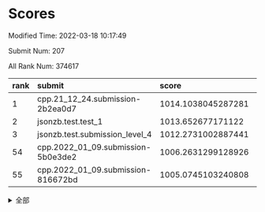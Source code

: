 # Scores

Modified Time: 2022-03-18 10:17:49

Submit Num: 207

All Rank Num: 374617

| rank |               submit               |       score        |       sigma        | pk_num |
| :--- | :--------------------------------- | :----------------- | :----------------- | :----- |
| 1    | cpp.21_12_24.submission-2b2ea0d7   | 1014.1038045287281 | 0.8281243268951645 | 7240   |
| 2    | jsonzb.test.test_1                 | 1013.652677171122  | 0.8176764115068328 | 7237   |
| 3    | jsonzb.test.submission_level_4     | 1012.2731002887441 | 0.8000011323662721 | 7240   |
| 54   | cpp.2022_01_09.submission-5b0e3de2 | 1006.2631299128926 | 0.7281704009966896 | 7245   |
| 55   | cpp.2022_01_09.submission-816672bd | 1005.0745103240808 | 0.7194694507093607 | 7237   |


<details>
<summary>全部</summary>

| rank |                 submit                 |       score        |       sigma        | pk_num |
| :--- | :------------------------------------- | :----------------- | :----------------- | :----- |
| 1    | cpp.21_12_24.submission-2b2ea0d7       | 1014.1038045287281 | 0.8281243268951645 | 7240   |
| 2    | jsonzb.test.test_1                     | 1013.652677171122  | 0.8176764115068328 | 7237   |
| 3    | jsonzb.test.submission_level_4         | 1012.2731002887441 | 0.8000011323662721 | 7240   |
| 4    | gobigger.level_3.submission_level_3_43 | 1012.1741485512322 | 0.7719838189916508 | 7235   |
| 5    | gobigger.level_3.submission_level_3_47 | 1011.8052640972791 | 0.7695321125141766 | 7237   |
| 6    | gobigger.level_3.submission_level_3_44 | 1011.5742742411597 | 0.7744689584444737 | 7239   |
| 7    | gobigger.level_3.submission_level_3_27 | 1011.2570051642892 | 0.7692198091045734 | 7241   |
| 8    | gobigger.level_3.submission_level_3_40 | 1011.2011914740933 | 0.753066295263032  | 7244   |
| 9    | gobigger.level_3.submission_level_3_36 | 1011.131560104813  | 0.7852415015160779 | 7242   |
| 10   | gobigger.level_3.submission_level_3_38 | 1011.0952081405142 | 0.7674357195598278 | 7239   |
| 11   | gobigger.level_3.submission_level_3_32 | 1010.9720177172906 | 0.7606365707394418 | 7233   |
| 12   | gobigger.level_3.submission_level_3_10 | 1010.7823992020012 | 0.7739343847528366 | 7241   |
| 13   | gobigger.level_3.submission_level_3_2  | 1010.7258054445952 | 0.7690639154481232 | 7241   |
| 14   | gobigger.level_3.submission_level_3_0  | 1010.6050194060826 | 0.7587142577795679 | 7242   |
| 15   | gobigger.level_3.submission_level_3_20 | 1010.5952678746742 | 0.778613749633746  | 7241   |
| 16   | gobigger.level_3.submission_level_3_14 | 1010.528479035632  | 0.7608463190057138 | 7236   |
| 17   | gobigger.level_3.submission_level_3_49 | 1010.4987952348657 | 0.7601423012619531 | 7236   |
| 18   | gobigger.level_3.submission_level_3_11 | 1010.4802686837425 | 0.7661879326161339 | 7245   |
| 19   | gobigger.level_3.submission_level_3_22 | 1010.4447943136046 | 0.7623186804796559 | 7236   |
| 20   | gobigger.level_3.submission_level_3_30 | 1010.3890578842962 | 0.7607708013769614 | 7240   |
| 21   | gobigger.level_3.submission_level_3_28 | 1010.2740333896201 | 0.7841491668748836 | 7243   |
| 22   | gobigger.level_3.submission_level_3_24 | 1010.2265458605547 | 0.7440457208148163 | 7241   |
| 23   | gobigger.level_3.submission_level_3_45 | 1010.1782258531872 | 0.7509846762766611 | 7241   |
| 24   | gobigger.level_3.submission_level_3_16 | 1010.1337716432585 | 0.7587547080093956 | 7231   |
| 25   | gobigger.level_3.submission_level_3_42 | 1010.0723950549698 | 0.776950985181944  | 7242   |
| 26   | gobigger.level_3.submission_level_3_15 | 1010.0394987858688 | 0.7493773682227028 | 7245   |
| 27   | gobigger.level_3.submission_level_3_33 | 1010.0331074432595 | 0.7738390629749577 | 7241   |
| 28   | gobigger.level_3.submission_level_3_29 | 1010.033068989772  | 0.7571522798275798 | 7241   |
| 29   | gobigger.level_3.submission_level_3_25 | 1010.0276415087972 | 0.7640784258442065 | 7237   |
| 30   | gobigger.level_3.submission_level_3_4  | 1009.962824599487  | 0.7581920936891693 | 7236   |
| 31   | gobigger.level_3.submission_level_3_3  | 1009.949352079046  | 0.7523471851422646 | 7240   |
| 32   | gobigger.level_3.submission_level_3_17 | 1009.9240566377104 | 0.7469406916702668 | 7237   |
| 33   | gobigger.level_3.submission_level_3_23 | 1009.8630001398506 | 0.7563411680388793 | 7239   |
| 34   | gobigger.level_3.submission_level_3_34 | 1009.8390489646273 | 0.757208563206147  | 7237   |
| 35   | gobigger.level_3.submission_level_3_39 | 1009.7764254938792 | 0.7583341029995385 | 7237   |
| 36   | gobigger.level_3.submission_level_3_1  | 1009.696501022202  | 0.7548392166593151 | 7237   |
| 37   | gobigger.level_3.submission_level_3_48 | 1009.6802531230475 | 0.7571770833708898 | 7243   |
| 38   | gobigger.level_3.submission_level_3_6  | 1009.6279676699405 | 0.7417452517280847 | 7239   |
| 39   | gobigger.level_3.submission_level_3_9  | 1009.6108295612988 | 0.7462151065883811 | 7241   |
| 40   | gobigger.level_3.submission_level_3_41 | 1009.4607169860145 | 0.7751398628021936 | 7235   |
| 41   | gobigger.level_3.submission_level_3_37 | 1009.4289585670728 | 0.7442520510611903 | 7240   |
| 42   | gobigger.level_3.submission_level_3_31 | 1009.3680374197318 | 0.7598659565480386 | 7236   |
| 43   | gobigger.level_3.submission_level_3_5  | 1009.3519616115487 | 0.7516784916276638 | 7245   |
| 44   | gobigger.level_3.submission_level_3_7  | 1009.3322952226156 | 0.7452066593496419 | 7242   |
| 45   | gobigger.level_3.submission_level_3_19 | 1009.2101599320463 | 0.7346020111605045 | 7233   |
| 46   | gobigger.level_3.submission_level_3_12 | 1009.1254197059935 | 0.7364522186803331 | 7238   |
| 47   | gobigger.level_3.submission_level_3_21 | 1009.1188453372104 | 0.7569019342384625 | 7240   |
| 48   | gobigger.level_3.submission_level_3_13 | 1009.0606972708542 | 0.7549658924424796 | 7240   |
| 49   | gobigger.level_3.submission_level_3_18 | 1009.0139219992943 | 0.7492621362833094 | 7232   |
| 50   | gobigger.level_3.submission_level_3_46 | 1008.7533811796848 | 0.7400810641440674 | 7240   |
| 51   | gobigger.level_3.submission_level_3_26 | 1008.7533008357199 | 0.7510282018791556 | 7242   |
| 52   | gobigger.level_3.submission_level_3_35 | 1008.7471879088934 | 0.7455493879722932 | 7241   |
| 53   | gobigger.level_3.submission_level_3_8  | 1008.7338637782136 | 0.7421471094154979 | 7244   |
| 54   | cpp.2022_01_09.submission-5b0e3de2     | 1006.2631299128926 | 0.7281704009966896 | 7245   |
| 55   | cpp.2022_01_09.submission-816672bd     | 1005.0745103240808 | 0.7194694507093607 | 7237   |
| 56   | gobigger.level_1.submission_level_1_40 | 1004.4284317953509 | 0.7263080564871873 | 7241   |
| 57   | gobigger.level_1.submission_level_1_11 | 1004.3339875571862 | 0.724587210662254  | 7239   |
| 58   | gobigger.level_1.submission_level_1_49 | 1004.322868514333  | 0.7239586821242929 | 7241   |
| 59   | gobigger.level_1.submission_level_1_28 | 1004.25898708656   | 0.7280681931120311 | 7239   |
| 60   | gobigger.level_1.submission_level_1_25 | 1004.2005534334218 | 0.7292286610521709 | 7247   |
| 61   | gobigger.level_1.submission_level_1_12 | 1004.2002139909422 | 0.7104069670274406 | 7237   |
| 62   | gobigger.level_1.submission_level_1_26 | 1004.1642605950917 | 0.717382052611657  | 7238   |
| 63   | gobigger.level_1.submission_level_1_20 | 1004.0951179088794 | 0.7103599885679153 | 7241   |
| 64   | gobigger.level_1.submission_level_1_37 | 1004.0395366417398 | 0.7194627140310351 | 7241   |
| 65   | gobigger.level_1.submission_level_1_17 | 1004.0166691871174 | 0.7166459668648568 | 7240   |
| 66   | gobigger.level_1.submission_level_1_27 | 1003.9184935497901 | 0.7124292323601867 | 7241   |
| 67   | gobigger.level_1.submission_level_1_38 | 1003.8543839239007 | 0.7221502992602011 | 7247   |
| 68   | gobigger.level_1.submission_level_1_0  | 1003.8137454820836 | 0.7040912907481502 | 7238   |
| 69   | gobigger.level_1.submission_level_1_15 | 1003.7349112834024 | 0.7194064684379161 | 7242   |
| 70   | gobigger.level_1.submission_level_1_43 | 1003.7271289424383 | 0.713037676783437  | 7237   |
| 71   | gobigger.level_1.submission_level_1_42 | 1003.6662376660979 | 0.7267466803767699 | 7241   |
| 72   | gobigger.level_1.submission_level_1_5  | 1003.5897303707638 | 0.7170866354955675 | 7242   |
| 73   | gobigger.level_1.submission_level_1_32 | 1003.58560973568   | 0.7368094809420336 | 7237   |
| 74   | gobigger.level_1.submission_level_1_48 | 1003.5761271349211 | 0.711558850718719  | 7236   |
| 75   | gobigger.level_1.submission_level_1_23 | 1003.5756313762876 | 0.7179037255309548 | 7241   |
| 76   | gobigger.level_1.submission_level_1_16 | 1003.4891030504937 | 0.7110072914706579 | 7240   |
| 77   | gobigger.level_1.submission_level_1_19 | 1003.4741049527164 | 0.7163897595167985 | 7242   |
| 78   | gobigger.level_1.submission_level_1_30 | 1003.4519863475149 | 0.7156997455842937 | 7242   |
| 79   | gobigger.level_1.submission_level_1_39 | 1003.4510138466343 | 0.7211709166037837 | 7236   |
| 80   | gobigger.level_1.submission_level_1_34 | 1003.4355508499426 | 0.7183488749661423 | 7236   |
| 81   | gobigger.level_1.submission_level_1_9  | 1003.3267052684446 | 0.7095845915330236 | 7239   |
| 82   | gobigger.level_1.submission_level_1_13 | 1003.2702499610422 | 0.7128573116600206 | 7242   |
| 83   | gobigger.level_1.submission_level_1_3  | 1003.2196289978596 | 0.7150411472709873 | 7237   |
| 84   | gobigger.level_1.submission_level_1_8  | 1003.1973117834684 | 0.7228466186686857 | 7237   |
| 85   | gobigger.level_1.submission_level_1_46 | 1003.1162497987735 | 0.7206539566364787 | 7236   |
| 86   | gobigger.level_1.submission_level_1_31 | 1003.0371818657503 | 0.7214987864955789 | 7243   |
| 87   | gobigger.level_1.submission_level_1_45 | 1003.0175468440655 | 0.7250702759144582 | 7239   |
| 88   | gobigger.level_1.submission_level_1_44 | 1003.0173576613813 | 0.7126604550724431 | 7239   |
| 89   | gobigger.level_1.submission_level_1_6  | 1002.9140396671072 | 0.7130385399382296 | 7241   |
| 90   | gobigger.level_1.submission_level_1_47 | 1002.8609154063288 | 0.7103436969501236 | 7238   |
| 91   | gobigger.level_1.submission_level_1_18 | 1002.8431945718148 | 0.7253730037316363 | 7236   |
| 92   | gobigger.level_1.submission_level_1_41 | 1002.7479213208366 | 0.7111744645372762 | 7237   |
| 93   | gobigger.level_1.submission_level_1_33 | 1002.7200407320717 | 0.7109386734693953 | 7236   |
| 94   | gobigger.level_1.submission_level_1_22 | 1002.6831664365731 | 0.7200520590376808 | 7243   |
| 95   | gobigger.level_1.submission_level_1_36 | 1002.5930394546517 | 0.7147928900072794 | 7242   |
| 96   | gobigger.level_1.submission_level_1_35 | 1002.5749692379363 | 0.7062695389821013 | 7233   |
| 97   | gobigger.level_1.submission_level_1_2  | 1002.5749547692827 | 0.7190895341851897 | 7236   |
| 98   | gobigger.level_1.submission_level_1_4  | 1002.5028514652817 | 0.7172380811951451 | 7242   |
| 99   | gobigger.level_1.submission_level_1_24 | 1002.4861697008848 | 0.7162971953005587 | 7234   |
| 100  | gobigger.level_1.submission_level_1_1  | 1002.3844442292868 | 0.7098683958647443 | 7240   |
| 101  | gobigger.level_1.submission_level_1_21 | 1002.3626695198809 | 0.7102310397981701 | 7244   |
| 102  | gobigger.level_1.submission_level_1_14 | 1002.3347957761896 | 0.714846688167     | 7238   |
| 103  | gobigger.level_1.submission_level_1_29 | 1001.9780546587822 | 0.7171620578092283 | 7241   |
| 104  | gobigger.level_1.submission_level_1_7  | 1001.8733805289123 | 0.7183224498366589 | 7238   |
| 105  | gobigger.level_1.submission_level_1_10 | 1001.8554470104538 | 0.7111771656575075 | 7237   |
| 106  | gobigger.random.submission_random_45   | 997.7045315335173  | 0.7126678461877445 | 7240   |
| 107  | gobigger.random.submission_random_44   | 997.2740129858306  | 0.7042339098897882 | 7239   |
| 108  | gobigger.random.submission_random_33   | 997.0953826835555  | 0.7166636945931324 | 7235   |
| 109  | gobigger.random.submission_random_42   | 996.9694367911184  | 0.7206138380266179 | 7237   |
| 110  | gobigger.random.submission_random_7    | 996.9013370565708  | 0.7173011785233541 | 7241   |
| 111  | gobigger.random.submission_random_31   | 996.63172458961    | 0.7126395161045748 | 7240   |
| 112  | gobigger.random.submission_random_34   | 996.5748634937535  | 0.7010923645884553 | 7237   |
| 113  | gobigger.random.submission_random_3    | 996.4336398552061  | 0.7139018252551035 | 7239   |
| 114  | gobigger.random.submission_random_12   | 996.3857143384902  | 0.7228019291948805 | 7239   |
| 115  | gobigger.random.submission_random_29   | 996.3742208573767  | 0.7001172323913892 | 7241   |
| 116  | gobigger.random.submission_random_8    | 996.3400759042088  | 0.7010814627290008 | 7237   |
| 117  | gobigger.random.submission_random_14   | 996.3145691705673  | 0.7167193772718087 | 7235   |
| 118  | gobigger.random.submission_random_49   | 996.2898259251108  | 0.7188130183453754 | 7243   |
| 119  | gobigger.random.submission_random_0    | 996.2564621641827  | 0.712613850950683  | 7239   |
| 120  | gobigger.random.submission_random_19   | 996.2452055114718  | 0.704511490095663  | 7235   |
| 121  | gobigger.random.submission_random_18   | 996.240309583665   | 0.7075471200150097 | 7241   |
| 122  | gobigger.random.submission_random_9    | 996.2137182587061  | 0.7039654345542428 | 7236   |
| 123  | gobigger.random.submission_random_15   | 996.1093185511786  | 0.707786153789022  | 7236   |
| 124  | gobigger.random.submission_random_10   | 996.0670490881361  | 0.7069869010626829 | 7239   |
| 125  | gobigger.random.submission_random_24   | 996.0362858971031  | 0.721339512116938  | 7240   |
| 126  | gobigger.random.submission_random_46   | 996.0334759135327  | 0.7069475599583184 | 7242   |
| 127  | gobigger.random.submission_random_2    | 996.0179435989248  | 0.7129399576228771 | 7238   |
| 128  | gobigger.random.submission_random_38   | 996.0071837792992  | 0.7107998858196264 | 7244   |
| 129  | gobigger.random.submission_random_41   | 995.930847389881   | 0.7057457376610753 | 7234   |
| 130  | gobigger.random.submission_random_17   | 995.8223258442944  | 0.7100857865468607 | 7237   |
| 131  | gobigger.random.submission_random_21   | 995.7966721743478  | 0.7053677039091971 | 7241   |
| 132  | gobigger.random.submission_random_4    | 995.7690095562552  | 0.7098154473145514 | 7241   |
| 133  | gobigger.random.submission_random_11   | 995.7255009131298  | 0.7175515117532121 | 7238   |
| 134  | gobigger.random.submission_random_36   | 995.7021557377794  | 0.7225952996806685 | 7238   |
| 135  | gobigger.random.submission_random_27   | 995.663925541269   | 0.7031422851300932 | 7233   |
| 136  | gobigger.random.submission_random_26   | 995.6597412694082  | 0.7131572473811415 | 7244   |
| 137  | gobigger.random.submission_random_22   | 995.6430072459292  | 0.708167413166056  | 7238   |
| 138  | gobigger.random.submission_random_47   | 995.6403930103571  | 0.7166408284437894 | 7232   |
| 139  | gobigger.random.submission_random_39   | 995.6056385360491  | 0.7178362396295677 | 7233   |
| 140  | gobigger.random.submission_random_5    | 995.5997940808685  | 0.7033152508610722 | 7234   |
| 141  | gobigger.random.submission_random_37   | 995.576809316002   | 0.7134045423602857 | 7235   |
| 142  | gobigger.random.submission_random_25   | 995.5676413295705  | 0.710826502724383  | 7236   |
| 143  | gobigger.random.submission_random_35   | 995.5335190490216  | 0.7145078291135055 | 7242   |
| 144  | gobigger.random.submission_random_32   | 995.5014143157886  | 0.7074595287220297 | 7240   |
| 145  | gobigger.random.submission_random_43   | 995.4388504495145  | 0.7105666348275393 | 7235   |
| 146  | gobigger.random.submission_random_16   | 995.4220761289238  | 0.7195877885970504 | 7237   |
| 147  | gobigger.random.submission_random_40   | 995.4119579993616  | 0.7149086082569915 | 7238   |
| 148  | gobigger.random.submission_random_28   | 995.3864780036224  | 0.7139535354033995 | 7243   |
| 149  | gobigger.random.submission_random_23   | 995.3358843087225  | 0.7238848654740474 | 7239   |
| 150  | gobigger.random.submission_random_30   | 995.2754708652735  | 0.7057744487699534 | 7238   |
| 151  | gobigger.random.submission_random_13   | 995.12337638738    | 0.709332056729284  | 7239   |
| 152  | gobigger.random.submission_random_48   | 995.099251842455   | 0.7217104473471435 | 7242   |
| 153  | gobigger.random.submission_random_6    | 995.0855616686509  | 0.713646489831216  | 7235   |
| 154  | gobigger.random.submission_random_20   | 995.0568613089473  | 0.7129161496077775 | 7240   |
| 155  | gobigger.random.submission_random_1    | 994.9096644137771  | 0.7078218861415805 | 7238   |
| 156  | gobigger.level_2.submission_level_2_22 | 994.2870069808691  | 0.7354269796512142 | 7241   |
| 157  | gobigger.level_2.submission_level_2_41 | 993.6928460233663  | 0.713778504901519  | 7235   |
| 158  | gobigger.level_2.submission_level_2_32 | 993.3873454554109  | 0.7349530078852118 | 7235   |
| 159  | gobigger.level_2.submission_level_2_46 | 993.3554294360737  | 0.7333136797208264 | 7236   |
| 160  | gobigger.level_2.submission_level_2_5  | 993.140677904311   | 0.7405202827010194 | 7238   |
| 161  | gobigger.level_2.submission_level_2_45 | 993.0885208655628  | 0.7365109897978362 | 7238   |
| 162  | gobigger.level_2.submission_level_2_3  | 992.9788305203417  | 0.7589710382723432 | 7237   |
| 163  | gobigger.level_2.submission_level_2_48 | 992.9494320399696  | 0.7517499168991546 | 7237   |
| 164  | gobigger.level_2.submission_level_2_13 | 992.9438209940389  | 0.7416423714218922 | 7237   |
| 165  | gobigger.level_2.submission_level_2_49 | 992.855784774245   | 0.7424261950054384 | 7233   |
| 166  | gobigger.level_2.submission_level_2_26 | 992.7971271166323  | 0.7439323838264745 | 7244   |
| 167  | gobigger.level_2.submission_level_2_4  | 992.7697254183415  | 0.7336461730370872 | 7239   |
| 168  | gobigger.level_2.submission_level_2_12 | 992.769233517009   | 0.7408356894814654 | 7238   |
| 169  | gobigger.level_2.submission_level_2_14 | 992.6375688929445  | 0.7563122326843581 | 7241   |
| 170  | gobigger.level_2.submission_level_2_29 | 992.6127627338302  | 0.7291594972137271 | 7237   |
| 171  | gobigger.level_2.submission_level_2_36 | 992.5581953482495  | 0.7441683242508652 | 7235   |
| 172  | gobigger.level_2.submission_level_2_47 | 992.5267384262311  | 0.7535180367894615 | 7243   |
| 173  | gobigger.level_2.submission_level_2_30 | 992.3779620142561  | 0.7507397232247082 | 7242   |
| 174  | gobigger.level_2.submission_level_2_2  | 992.2666262865536  | 0.7405734632437571 | 7241   |
| 175  | gobigger.level_2.submission_level_2_16 | 992.2098163368968  | 0.7663633410384815 | 7237   |
| 176  | gobigger.level_2.submission_level_2_20 | 992.1315627806932  | 0.7633643380776897 | 7240   |
| 177  | gobigger.level_2.submission_level_2_34 | 992.0515132165541  | 0.7702918450726309 | 7241   |
| 178  | gobigger.level_2.submission_level_2_21 | 992.0341570163122  | 0.739666026910319  | 7237   |
| 179  | gobigger.level_2.submission_level_2_43 | 992.0121641284123  | 0.7593695502221195 | 7242   |
| 180  | gobigger.level_2.submission_level_2_18 | 991.9869347467668  | 0.7474441435483004 | 7238   |
| 181  | gobigger.level_2.submission_level_2_23 | 991.9459648852036  | 0.7486781551403704 | 7242   |
| 182  | gobigger.level_2.submission_level_2_6  | 991.9254328422018  | 0.7426147410044509 | 7240   |
| 183  | gobigger.level_2.submission_level_2_7  | 991.8277810510024  | 0.7309081015261296 | 7236   |
| 184  | gobigger.level_2.submission_level_2_44 | 991.8228618136815  | 0.772701611250346  | 7236   |
| 185  | gobigger.level_2.submission_level_2_39 | 991.7889810271776  | 0.7428417661424658 | 7238   |
| 186  | gobigger.level_2.submission_level_2_1  | 991.7512260696593  | 0.741947500244582  | 7235   |
| 187  | gobigger.level_2.submission_level_2_19 | 991.7465787001412  | 0.7525860960156507 | 7241   |
| 188  | gobigger.level_2.submission_level_2_11 | 991.7352916269069  | 0.7416210246052977 | 7240   |
| 189  | gobigger.level_2.submission_level_2_31 | 991.7133512573465  | 0.7613052345944339 | 7243   |
| 190  | gobigger.level_2.submission_level_2_25 | 991.675307055815   | 0.7420780968652129 | 7235   |
| 191  | gobigger.level_2.submission_level_2_42 | 991.603304944566   | 0.751568787770983  | 7241   |
| 192  | gobigger.level_2.submission_level_2_9  | 991.6004148332778  | 0.7478120975865902 | 7238   |
| 193  | gobigger.level_2.submission_level_2_24 | 991.561207185131   | 0.7509209004138411 | 7236   |
| 194  | gobigger.level_2.submission_level_2_37 | 991.5138944739631  | 0.7582371613679447 | 7241   |
| 195  | gobigger.level_2.submission_level_2_15 | 991.4230774298896  | 0.7501553649563518 | 7242   |
| 196  | gobigger.level_2.submission_level_2_40 | 991.4196188335337  | 0.7524823223768637 | 7241   |
| 197  | gobigger.level_2.submission_level_2_28 | 991.3438970090413  | 0.7581133694084226 | 7241   |
| 198  | gobigger.level_2.submission_level_2_35 | 991.097564888811   | 0.758141741780853  | 7242   |
| 199  | gobigger.level_2.submission_level_2_17 | 991.0869581535485  | 0.7572674139379414 | 7240   |
| 200  | gobigger.level_2.submission_level_2_10 | 990.9707994713845  | 0.7672470953352428 | 7242   |
| 201  | gobigger.level_2.submission_level_2_33 | 990.9121659074405  | 0.7720981082736522 | 7246   |
| 202  | gobigger.level_2.submission_level_2_27 | 990.8126692396373  | 0.7480024755741489 | 7241   |
| 203  | gobigger.level_2.submission_level_2_8  | 990.7654399630752  | 0.7441894081058584 | 7239   |
| 204  | gobigger.level_2.submission_level_2_0  | 990.5975767966715  | 0.7484726109419064 | 7242   |
| 205  | gobigger.level_2.submission_level_2_38 | 989.7342982107426  | 0.7692588441660937 | 7239   |
| 206  | gobigger.none.submission_none_0        | 976.603090812023   | 1.3634385807031615 | 7236   |
| 207  | gobigger.none.submission_none_1        | 975.105871737585   | 1.5150669290998737 | 7230   |

</details>